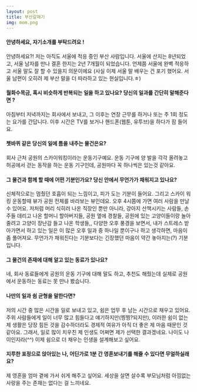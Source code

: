 ```yaml
---
layout: post
title: 부산갈매기
img: mom.png 
---
```



#### 안녕하세요, 자기소개를 부탁드려요 !

안녕하세요?! 저는 아직도 서울에 적응 중인 부산 사람입니다. 서울에 산지는 8년되었고, 서울 남자를 만나 결혼 한지는 2년 7개월이 되었습니다.
언제쯤 서울에 완벽 적응하고 서울 말도 잘 할 수 있을지 의문이에요 (사실 이제 서울 말 배우는 건 포기 했어요. 서울 남편이 오히려 제 부산 말을 더 따라하고 있는 현실입니다.ㅎ) 

#### 월화수목금, 혹시 비슷하게 반복되는 일을 하고 있나요? 당신의 일과를 간단히 말해준다면 ?

아침부터 저녁까지는 회사에서 보내고, 그 이후는 연장 근무를 하거나 또는 주 1회 정도는 요가를 간답니다.
이후 시간은 TV를 보거나 핸드폰(웹툰, 유투브)을 하다가 잠 들어요.

#### 쳇바퀴 같은 당신의 일에 틈을 내주는 물건은요?

회사 근처 공원의 스카이워킹이라는 운동기구예요.
운동 기구에 양 발을 각각 올려놓고 허공에서 걷는 동작을 하는 운동 기구인데, 공원마다 꼭 하나씩은 있는것 같아요.

#### 그 물건과 함께 할 때에 어떤 기분인가요? 당신 안에서 무언가가 채워지고 있나요?

신체적으로는 멈췄던 호흡이 되는 느낌이고, 피가 도는 기분이 들어요. 
그리고 스카이 워킹 운동할때 뷰가 공원 전체를 바라보는 뷰인데요. 오후 4시쯤에 가면 여러 사람을 만날 수 있어요. 저처럼 머리 식히러 나온 직장인 뿐만 아니라, 강아지 산책시키는 사람들, 손주들 데리고 나온 할머니 할아버지들, 공원 옆에 경찰들, 공원에 있는 고양이들이랑 놀아줄려고 고양이 장난감 들고 나온 학생들,, 다양한 오후 풍경을 보면서, 내가 스트레스 받아가면서 하고 있는 일은 이 많은 오후 일과 중 하나일 뿐이구나 하고 생각하면, 마음이 좀 풀어져요. 무언가가 채워진다는 기분보다는 긴장했던 마음이 약간 놓아지는(?) 기분입니다.
#### 그 물건의 존재에 대해 알고 있는 동료가 있나요?

네, 회사 동료들에게 공원의 운동 기구에 대해 말도 하고, 추천도 해줬는데 실제로 공원에서 운동하는 동료는 못 만나 봤습니다.

#### 나만의 일과 쉼 균형을 말한다면?

저의 시간 중 많은 시간을 일로 보내고 있고, 쉼은 업무 후 남는 시간으로 채우고 있어요.
주위 사람들에게 일이 너무 많고 힘들다고 얘기하지만(찡찡?되지만), 이러한 쉼이 없는 제 생활은 당장 힘든 것을 감수하더라도 경제적 여유가 아직 더 좋은 제 마음 때문인 것 같아요. 그래서, 일로 많이 치우친 제 인생도 어쩌면 제가 선택한 결과겠네요. 나이도 나이인지라(^^) 이제 쉼으로 더 채우는 인생을 설계해보고 싶어요. 

#### 지루한 표정으로 앉아있는 나, 어딘가로 1분 간 영혼보내기를 해줄 수 있다면 무얼하실래요?

제 영혼을 엄마 곁에 가서 쉬게 해주고 싶어요. 세상을 살면 살수록 부모님처럼 아낌없는 사랑을 주는 존재는 없다는 걸 느끼네요. 

